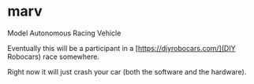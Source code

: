 # marv
Model Autonomous Racing Vehicle

Eventually this will be a participant in a [https://diyrobocars.com/](DIY Robocars) race somewhere.

Right now it will just crash your car (both the software and the hardware).